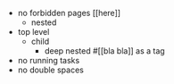 - no forbidden pages [[here]]
  - nested
- top level
  - child
    - deep nested #[[bla bla]] as a tag
- no running tasks
- no double spaces
